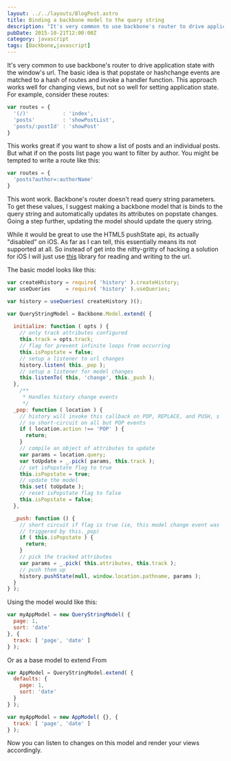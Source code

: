 ```yaml
---
layout: ../../layouts/BlogPost.astro
title: Binding a backbone model to the query string
description: "It's very common to use backbone's router to drive application state with the window's url. The basic idea is that popstate or hashchange events are matched to a hash of routes and invoke a handler function. This approach works well for changing views, but not so well for setting application state."
pubDate: 2015-10-21T12:00:00Z
category: javascript
tags: [Backbone,javascript]
---
```


It's very common to use backbone's router to drive application state with the window's url. The basic idea is that popstate or hashchange events are matched to a hash of routes and invoke a handler function. This approach works well for changing views, but not so well for setting application state. For example, consider these routes:

```js
var routes = {
  '(/)'           : 'index',
  'posts'         : 'showPostList',
  'posts/:postId' : 'showPost'
}
```

This works great if you want to show a list of posts and an individual posts. But what if on the posts list page you want to filter by author. You might be tempted to write a route like this:

```js
var routes = {
  'posts?author=:authorName'
}
```

This wont work. Backbone's router doesn't read query string parameters. To get these values, I suggest making a backbone model that is binds to the query string and automatically updates its attributes on popstate changes. Going a step further, updating the model should update the query string.

While it would be great to use the HTML5 pushState api, its actually "disabled" on iOS. As far as I can tell, this essentially means its not supported at all. So instead of get into the nitty-gritty of hacking a solution for iOS I will just use [this](https://github.com/rackt/history "rackt/history") library for reading and writing to the url.

The basic model looks like this:

```js
var createHhistory = require( 'history' ).createHistory;
var useQueries     = require( 'history' ).useQueries;

var history = useQueries( createHistory )();

var QueryStringModel = Backbone.Model.extend( {
  
  initialize: function ( opts ) {
    // only track attributes configured 
    this.track = opts.track;
    // flag for prevent infinite loops from occurring
    this.isPopstate = false;
    // setup a listener to url changes
    history.listen( this._pop );
    // setup a listener for model changes
    this.listenTo( this, 'change', this._push );
  },
    /**
     * Handles history change events
     */
  _pop: function ( location ) {
    // history will invoke this callback on POP, REPLACE, and PUSH, s
    // so short-circuit on all but POP events
    if ( location.action !== 'POP' ) {
      return;
    }
    // compile an object of attributes to update
    var params = location.query;
    var toUpdate = _.pick( params, this.track );
    // set isPopstate flag to true
    this.isPopstate = true;
    // update the model
    this.set( toUpdate );
    // reset isPopstate flag to false
    this.isPopstate = false;
  },

  _push: function () {
    // short circuit if flag is true (ie, this model change event was
    // triggered by this._pop)
    if ( this.isPopstate ) {
      return;
    }
    // pick the tracked attributes
    var params = _.pick( this.attributes, this.track );
    // push them up
    history.pushState(null, window.location.pathname, params );
  }
} );
```

Using the model would like this:

```js
var myAppModel = new QueryStringModel( {
  page: 1,
  sort: 'date'
}, {
  track: [ 'page', 'date' ]
} );
```

Or as a base model to extend From

```js
var AppModel = QueryStringModel.extend( {
  defaults: {
    page: 1,
    sort: 'date'
  }
} );

var myAppModel = new AppModel( {}, {
  track: [ 'page', 'date' ]
} );
```

Now you can listen to changes on this model and render your views accordingly. 